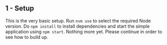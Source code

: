 ## 1 - Setup

This is the very basic setup. Run `nvm use` to select the required Node version. Do `npm install` to install dependencies and start the simple application using `npm start`.
Nothing more yet. Please continue in order to see how to build up.

